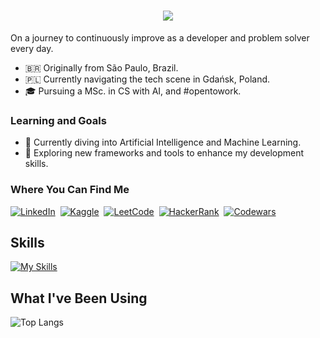<h1 align="center">
    <img src="https://readme-typing-svg.herokuapp.com/?font=Righteous&size=35&center=true&vCenter=true&width=500&height=70&duration=4000&lines=Hey,+I'm+Eric!+🖖🏼​​;" />
</h1>

On a journey to continuously improve as a developer and problem solver every day.

- 🇧🇷​ Originally from São Paulo, Brazil.
- 🇵🇱​ Currently navigating the tech scene in Gdańsk, Poland.
- 🎓 Pursuing a MSc. in CS with AI, and #opentowork.

### Learning and Goals

- 🤖 Currently diving into Artificial Intelligence and Machine Learning.
- 🚀 Exploring new frameworks and tools to enhance my development skills.

### Where You Can Find Me
[![LinkedIn](https://img.shields.io/badge/LinkedIn-blue?style=flat-square&logo=linkedin&labelColor=blue)](https://www.linkedin.com/in/ericanacleto/)&nbsp;
[![Kaggle](https://img.shields.io/badge/Kaggle-lightblue?style=flat-square&logo=kaggle&labelColor=white)](https://www.kaggle.com/ericanacletoribeiro)&nbsp;
[![LeetCode](https://img.shields.io/badge/Leet_Code-orange?style=flat-square&logo=leetcode&labelColor=black)](https://leetcode.com/anacletu/)&nbsp;
[![HackerRank](https://img.shields.io/badge/Hacker_Rank-darkgreen?style=flat-square&logo=hackerrank&labelColor=black)](https://www.hackerrank.com/profile/Anacletu)&nbsp;
[![Codewars](https://www.codewars.com/users/anacletu/badges/micro)](https://www.codewars.com/users/anacletu)

## Skills 
[![My Skills](https://skillicons.dev/icons?i=html,css,javascript,python,c,flask,github,git,sqlite,docker&theme=light&perline=5)](https://skillicons.dev)

## What I've Been Using 
![Top Langs](https://github-readme-stats.vercel.app/api/top-langs/?username=anacletu&layout=compact) 
